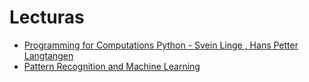 # Lecturas
* [Programming for Computations Python - Svein Linge , Hans Petter Langtangen](https://link.springer.com/book/10.1007/978-3-030-16877-3)
* [Pattern Recognition and Machine Learning](https://www.microsoft.com/en-us/research/uploads/prod/2006/01/Bishop-Pattern-Recognition-and-Machine-Learning-2006.pdf)
